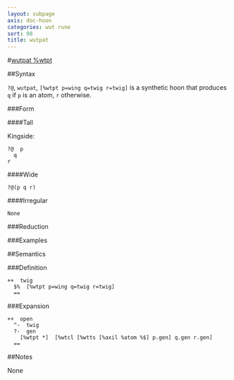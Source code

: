 ```yaml
---
layout: subpage
axis: doc-hoon
categories: wut rune
sort: 98
title: wutpat
---
```




#[wutpat %wtpt](#wtpt)

##Syntax

`?@`, `wutpat`, `[%wtpt p=wing q=twig r=twig]` is a synthetic hoon 
that produces `q` if `p` is an atom, `r` otherwise.

###Form

####Tall

Kingside:

    ?@  p
      q
    r

####Wide

    ?@(p q r)

####Irregular

    None

###Reduction

###Examples

##Semantics

###Definition

    ++  twig  
      $%  [%wtpt p=wing q=twig r=twig]
      ==

###Expansion

    ++  open
      ^-  twig
      ?-  gen
        [%wtpt *]  [%wtcl [%wtts [%axil %atom %$] p.gen] q.gen r.gen]
      ==

##Notes

None